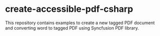 # create-accessible-pdf-csharp
This repository contains examples to create a new tagged PDF document and converting word to tagged PDF using Syncfusion PDF library. 
